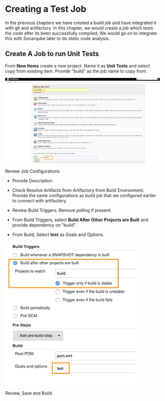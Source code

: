 # Creating a Test Job

In the previous chapters we have created a build job and have integrated it with git and artifactory. In this chapter, we would create a job which tests the code after its been successfully compiled.  We would go on to integrate this with Sonarqube later to do static code analysis.

## Create A Job to run Unit Tests

From **New Items** create a new project. Name it as **Unit Tests** and select copy from existing item. Provide "build" as the job name to copy from.

![Create Unit Test Job ](images/chap10/test_job.png)

Review Job Configurations

* Provide Description.

* Check Resolve Artifacts from Artifactory from Build Environment. Provide the same configurations as build job that we configured earlier to connect with artifactory.

* Review Build Triggers. Remove polling if present.

* From Build Triggers, select **Build After Other Projects are Built** and provide dependency on "build".

* From Build, Select **test** as Goals and Options.

![Create Unit Test Job ](images/chap10/config.png)

Review, Save and Build.
